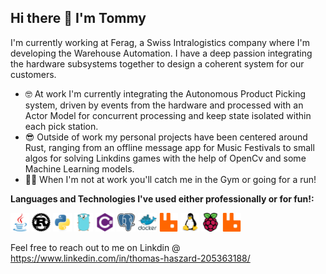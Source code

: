 ## Hi there 👋 I'm Tommy

I'm currently working at Ferag, a Swiss Intralogistics company where I'm developing the Warehouse Automation.
I have a deep passion integrating the hardware subsystems together to design a coherent system for our customers.

- 🤓 At work I'm currently integrating the Autonomous Product Picking system, driven by events from the hardware and processed with an Actor Model for concurrent processing and keep state isolated within each pick station.
- 😎 Outside of work my personal projects have been centered around Rust, ranging from an offline message app for Music Festivals to small algos for solving Linkdins games with the help of OpenCv and some Machine Learning models.
- 🏃‍♂️ When I'm not at work you'll catch me in the Gym or going for a run!

**Languages and Technologies I've used either professionally or for fun!:**
<p align="left"> 
<img src="https://raw.githubusercontent.com/devicons/devicon/master/icons/java/java-original.svg" alt="java" width="30" height="30"/> 
<img src="https://raw.githubusercontent.com/devicons/devicon/master/icons/rust/rust-original.svg" alt="rust" width="30" height="30"/>  
<img src="https://raw.githubusercontent.com/devicons/devicon/master/icons/python/python-original.svg" alt="python" width="30" height="30"/> 
<img src="https://raw.githubusercontent.com/devicons/devicon/master/icons/go/go-original.svg" alt="golang" width="30" height="30"/> 
<img src="https://raw.githubusercontent.com/devicons/devicon/master/icons/csharp/csharp-plain.svg" alt="csharp" width="30" height="30"/> 
<img src="https://raw.githubusercontent.com/devicons/devicon/master/icons/postgresql/postgresql-original.svg" alt="postgres" width="30" height="30"/> 
<img src="https://raw.githubusercontent.com/devicons/devicon/master/icons/docker/docker-original-wordmark.svg" alt="docker" width="30" height="30"/> 
<img src="https://raw.githubusercontent.com/devicons/devicon/master/icons/rabbitmq/rabbitmq-original.svg" alt="git" width="30" height="30"/> </a> 
<img src="https://raw.githubusercontent.com/devicons/devicon/master/icons/linux/linux-original.svg" alt="linux" width="30" height="30"/> 
<img src="https://raw.githubusercontent.com/devicons/devicon/master/icons/raspberrypi/raspberrypi-original.svg" alt="rasphberrypi" width="30" height="30"/>
<img src="https://raw.githubusercontent.com/devicons/devicon/master/icons/rabbitmq/rabbitmq-original.svg" alt="rabbitmq" width="30" height="30"/> 
</p>


Feel free to reach out to me on Linkdin @ https://www.linkedin.com/in/thomas-haszard-205363188/

<!--

- 🔭 I’m currently working on ...
- 🌱 I’m currently learning ...
- 👯 I’m looking to collaborate on ...
- 🤔 I’m looking for help with ...
- 💬 Ask me about ...
- 📫 How to reach me: ...
- 😄 Pronouns: ...
- ⚡ Fun fact: ...
-->
